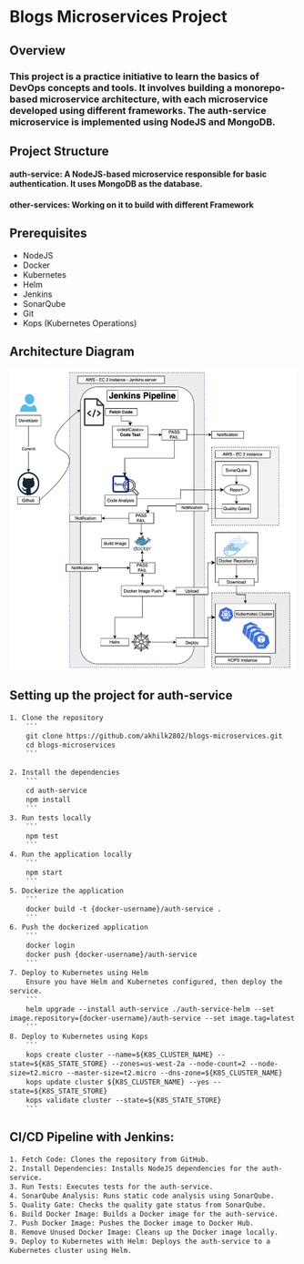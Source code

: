 # Blogs Microservices Project

## Overview

### This project is a practice initiative to learn the basics of DevOps concepts and tools. It involves building a monorepo-based microservice architecture, with each microservice developed using different frameworks. The auth-service microservice is implemented using NodeJS and MongoDB.

## Project Structure

#### auth-service: A NodeJS-based microservice responsible for basic authentication. It uses MongoDB as the database.

#### other-services: Working on it to build with different Framework

## Prerequisites

- NodeJS
- Docker
- Kubernetes
- Helm
- Jenkins
- SonarQube
- Git
- Kops (Kubernetes Operations)

## Architecture Diagram

![Architecture Diagram](microserviceArch1.jpg)

## Setting up the project for auth-service

    1. Clone the repository
        ```
        git clone https://github.com/akhilk2802/blogs-microservices.git
        cd blogs-microservices
        ```

    2. Install the dependencies
        ```
        cd auth-service
        npm install
        ```
    3. Run tests locally
        ```
        npm test
        ```
    4. Run the application locally
        ```
        npm start
        ```
    5. Dockerize the application
        ```
        docker build -t {docker-username}/auth-service .
        ```
    6. Push the dockerized application
        ```
        docker login
        docker push {docker-username}/auth-service
        ```
    7. Deploy to Kubernetes using Helm
        Ensure you have Helm and Kubernetes configured, then deploy the service.
        ```
        helm upgrade --install auth-service ./auth-service-helm --set image.repository={docker-username}/auth-service --set image.tag=latest
        ```
    8. Deploy to Kubernetes using Kops
        ```
        kops create cluster --name=${K8S_CLUSTER_NAME} --state=${K8S_STATE_STORE} --zones=us-west-2a --node-count=2 --node-size=t2.micro --master-size=t2.micro --dns-zone=${K8S_CLUSTER_NAME}
        kops update cluster ${K8S_CLUSTER_NAME} --yes --state=${K8S_STATE_STORE}
        kops validate cluster --state=${K8S_STATE_STORE}
        ```

## CI/CD Pipeline with Jenkins:

    1. Fetch Code: Clones the repository from GitHub.
    2. Install Dependencies: Installs NodeJS dependencies for the auth-service.
    3. Run Tests: Executes tests for the auth-service.
    4. SonarQube Analysis: Runs static code analysis using SonarQube.
    5. Quality Gate: Checks the quality gate status from SonarQube.
    6. Build Docker Image: Builds a Docker image for the auth-service.
    7. Push Docker Image: Pushes the Docker image to Docker Hub.
    8. Remove Unused Docker Image: Cleans up the Docker image locally.
    9. Deploy to Kubernetes with Helm: Deploys the auth-service to a Kubernetes cluster using Helm.

[def]: ArchMicroservice.jpg
